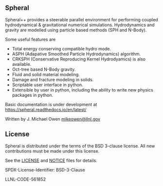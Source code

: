 Spheral
----------------

Spheral++ provides a steerable parallel environment for performing coupled
hydrodynamical & gravitational numerical simulations. Hydrodynamics and gravity are
modelled using particle based methods (SPH and N-Body).

Some useful features are
- Total energy conserving compatible hydro mode.
- ASPH (Adapative Smoothed Particle Hydrodynamics) algorithm.
- CRKSPH (Conservative Reproducing Kernel Hydrodyamics) is also available.
- Oct-tree based N-Body gravity.
- Fluid and solid material modeling.
- Damage and fracture modeling in solids.
- Scriptable user interface in python.
- Extensible by user in python, including the ability to write new physics packages in python.

Basic documentation is under development at https://spheral.readthedocs.io/en/latest/

Written by J. Michael Owen <mikeowen@llnl.gov>

License
----------------

Spheral is distributed under the terms of the BSD 3-clause license. All new
contributions must be made under this license.

See the [LICENSE](https://github.com/LLNL/spheral/blob/develop/LICENSE)
and [NOTICE](https://github.com/LLNL/spheral/blob/develop/NOTICE)
files for details.

SPDX-License-Identifier: BSD-3-Clause

LLNL-CODE-561852
